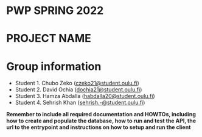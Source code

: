 # PWP SPRING 2022
# PROJECT NAME
# Group information
* Student 1. Chubo Zeko (czeko21@student.oulu.fi)
* Student 2. David Ochia (dochia21@student.oulu.fi)
* Student 3. Hamza Abdalla (habdalla20@student.oulu.fi)
* Student 4. Sehrish Khan (sehrish.-@student.oulu.fi)

__Remember to include all required documentation and HOWTOs, including how to create and populate the database, how to run and test the API, the url to the entrypoint and instructions on how to setup and run the client__

